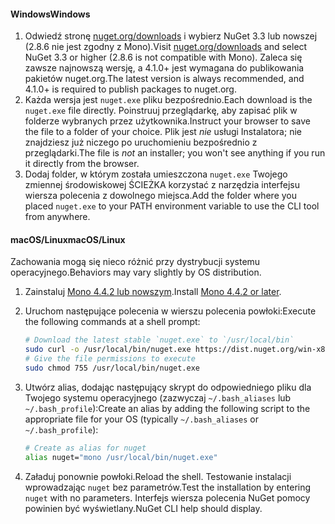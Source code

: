 #### <a name="windows"></a><span data-ttu-id="e4d92-101">Windows</span><span class="sxs-lookup"><span data-stu-id="e4d92-101">Windows</span></span>
1. <span data-ttu-id="e4d92-102">Odwiedź stronę [nuget.org/downloads](https://nuget.org/downloads) i wybierz NuGet 3.3 lub nowszej (2.8.6 nie jest zgodny z Mono).</span><span class="sxs-lookup"><span data-stu-id="e4d92-102">Visit [nuget.org/downloads](https://nuget.org/downloads) and select NuGet 3.3 or higher (2.8.6 is not compatible with Mono).</span></span> <span data-ttu-id="e4d92-103">Zaleca się zawsze najnowszą wersję, a 4.1.0+ jest wymagana do publikowania pakietów nuget.org.</span><span class="sxs-lookup"><span data-stu-id="e4d92-103">The latest version is always recommended, and 4.1.0+ is required to publish packages to nuget.org.</span></span>
2. <span data-ttu-id="e4d92-104">Każda wersja jest `nuget.exe` pliku bezpośrednio.</span><span class="sxs-lookup"><span data-stu-id="e4d92-104">Each download is the `nuget.exe` file directly.</span></span> <span data-ttu-id="e4d92-105">Poinstruuj przeglądarkę, aby zapisać plik w folderze wybranych przez użytkownika.</span><span class="sxs-lookup"><span data-stu-id="e4d92-105">Instruct your browser to save the file to a folder of your choice.</span></span> <span data-ttu-id="e4d92-106">Plik jest *nie* usługi Instalatora; nie znajdziesz już niczego po uruchomieniu bezpośrednio z przeglądarki.</span><span class="sxs-lookup"><span data-stu-id="e4d92-106">The file is *not* an installer; you won't see anything if you run it directly from the browser.</span></span>
3. <span data-ttu-id="e4d92-107">Dodaj folder, w którym została umieszczona `nuget.exe` Twojego zmiennej środowiskowej ŚCIEŻKA korzystać z narzędzia interfejsu wiersza polecenia z dowolnego miejsca.</span><span class="sxs-lookup"><span data-stu-id="e4d92-107">Add the folder where you placed `nuget.exe` to your PATH environment variable to use the CLI tool from anywhere.</span></span>

#### <a name="macoslinux"></a><span data-ttu-id="e4d92-108">macOS/Linux</span><span class="sxs-lookup"><span data-stu-id="e4d92-108">macOS/Linux</span></span>
<span data-ttu-id="e4d92-109">Zachowania mogą się nieco różnić przy dystrybucji systemu operacyjnego.</span><span class="sxs-lookup"><span data-stu-id="e4d92-109">Behaviors may vary slightly by OS distribution.</span></span>

1. <span data-ttu-id="e4d92-110">Zainstaluj [Mono 4.4.2 lub nowszym](http://www.mono-project.com/docs/getting-started/install/).</span><span class="sxs-lookup"><span data-stu-id="e4d92-110">Install [Mono 4.4.2 or later](http://www.mono-project.com/docs/getting-started/install/).</span></span>
2. <span data-ttu-id="e4d92-111">Uruchom następujące polecenia w wierszu polecenia powłoki:</span><span class="sxs-lookup"><span data-stu-id="e4d92-111">Execute the following commands at a shell prompt:</span></span>
    
    ```bash
    # Download the latest stable `nuget.exe` to `/usr/local/bin`
    sudo curl -o /usr/local/bin/nuget.exe https://dist.nuget.org/win-x86-commandline/latest/nuget.exe
    # Give the file permissions to execute
    sudo chmod 755 /usr/local/bin/nuget.exe
    ```
3. <span data-ttu-id="e4d92-112">Utwórz alias, dodając następujący skrypt do odpowiedniego pliku dla Twojego systemu operacyjnego (zazwyczaj `~/.bash_aliases` lub `~/.bash_profile`):</span><span class="sxs-lookup"><span data-stu-id="e4d92-112">Create an alias by adding the following script to the appropriate file for your OS (typically `~/.bash_aliases` or `~/.bash_profile`):</span></span>
    
    ```bash
    # Create as alias for nuget
    alias nuget="mono /usr/local/bin/nuget.exe"
    ```
4. <span data-ttu-id="e4d92-113">Załaduj ponownie powłoki.</span><span class="sxs-lookup"><span data-stu-id="e4d92-113">Reload the shell.</span></span>  <span data-ttu-id="e4d92-114">Testowanie instalacji wprowadzając `nuget` bez parametrów.</span><span class="sxs-lookup"><span data-stu-id="e4d92-114">Test the installation by entering `nuget` with no parameters.</span></span> <span data-ttu-id="e4d92-115">Interfejs wiersza polecenia NuGet pomocy powinien być wyświetlany.</span><span class="sxs-lookup"><span data-stu-id="e4d92-115">NuGet CLI help should display.</span></span>